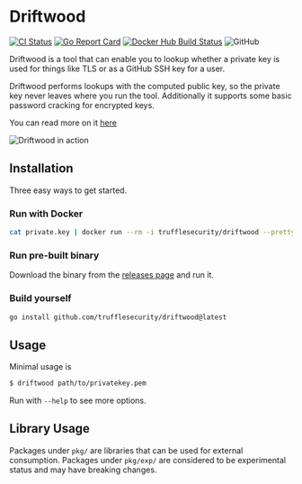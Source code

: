 # Driftwood

[![CI Status](https://github.com/trufflesecurity/driftwood/workflows/release/badge.svg)](https://github.com/trufflesecurity/driftwood/actions)
[![Go Report Card](https://goreportcard.com/badge/github.com/trufflesecurity/driftwood)](https://goreportcard.com/report/github.com/trufflesecurity/driftwood)
[![Docker Hub Build Status](https://img.shields.io/docker/cloud/build/trufflesecurity/driftwood.svg)](https://hub.docker.com/r/trufflesecurity/driftwood/)
![GitHub](https://img.shields.io/github/license/trufflesecurity/driftwood)

Driftwood is a tool that can enable you to lookup whether a private key is used for things like TLS or as a GitHub SSH key for a user. 

Driftwood performs lookups with the computed public key, so the private key never leaves where you run the tool. Additionally it supports some basic password cracking for encrypted keys.

You can read more on it [here](https://trufflesecurity.com/blog/driftwood-know-if-private-keys-are-sensitive/)

![Driftwood in action](docs/screenshot.png)

## Installation

Three easy ways to get started.

### Run with Docker

```bash
cat private.key | docker run --rm -i trufflesecurity/driftwood --pretty-json -
```

### Run pre-built binary
Download the binary from the [releases page](https://github.com/trufflesecurity/driftwood/releases) and run it. 

### Build yourself

```bash
go install github.com/trufflesecurity/driftwood@latest
```

## Usage

Minimal usage is

```bash
$ driftwood path/to/privatekey.pem
```

Run with `--help` to see more options.

## Library Usage

Packages under `pkg/` are libraries that can be used for external consumption. Packages under `pkg/exp/` are considered to be experimental status and may have breaking changes.
